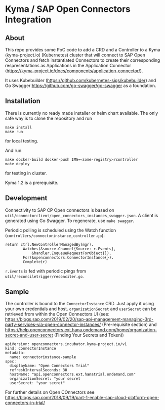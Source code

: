 # Kyma / SAP Open Connectors Integration

## About

This repo provides some PoC code to add a CRD and a Controller to a Kyma (kyma-project.io) (Kubernetes) cluster that will connect to SAP Open Connectors and fetch instantiated Connectors to create their corresponding respresentations as Applications in the Application Connector (https://kyma-project.io/docs/components/application-connector/).

It uses Kubebuilder (https://github.com/kubernetes-sigs/kubebuilder) and Go Swagger https://github.com/go-swagger/go-swagger as a foundation.

## Installation

There is currently no ready made installer or helm chart available. The only safe way is to clone the repository and run

```
make install
make run
```

for local testing.

And run:

```
make docker-build docker-push IMG=<some-registry>/controller
make deploy
```

for testing in cluster.

Kyma 1.2 is a prerequisite.

## Development

Connectivity to SAP CP Open connectors is based on `util/connectorclient/open_connectors_instances_swagger.json`. A client is generated using Go Swagger. To regenerate, use `make swagger`. 

Periodic polling is scheduled using the Watch function (`controllers/connectorinstance_controller.go`):

```
return ctrl.NewControllerManagedBy(mgr).
		Watches(&source.Channel{Source: r.Events},
			&handler.EnqueueRequestForObject{}).
		For(&openconnectors.ConnectorInstance{}).
		Complete(r)
```

`r.Events` is fed with periodic pings from `util/reconciletrigger/reconciler.go`.

## Sample

The controller is bound to the `ConnectorInstance` CRD. Just apply it using your own credentials and host. `organizationSecret` and `userSecret` can be retrieved from within the Open Connectors UI (see: https://blogs.sap.com/2019/02/20/sap-api-management-managing-3rd-party-services-via-open-connector-instances/ (Pre-requisite section) and https://help.openconnectors.ext.hana.ondemand.com/home/organization-secret-and-user-secret (Finding Your Secrets and Token))

```
apiVersion: openconnectors.incubator.kyma-project.io/v1
kind: ConnectorInstance
metadata:
  name: connectorinstance-sample
spec:
  displayName: "Open Connectors Trial"
  refreshIntervalSeconds: 30
  hostName: "api.openconnectors.ext.hanatrial.ondemand.com"
  organizationSecret: "your secret
  userSecret: "your secret"

```

For further details on Open COnnectors see https://blogs.sap.com/2018/09/19/part-1-enable-sap-cloud-platform-open-connectors-in-trial/